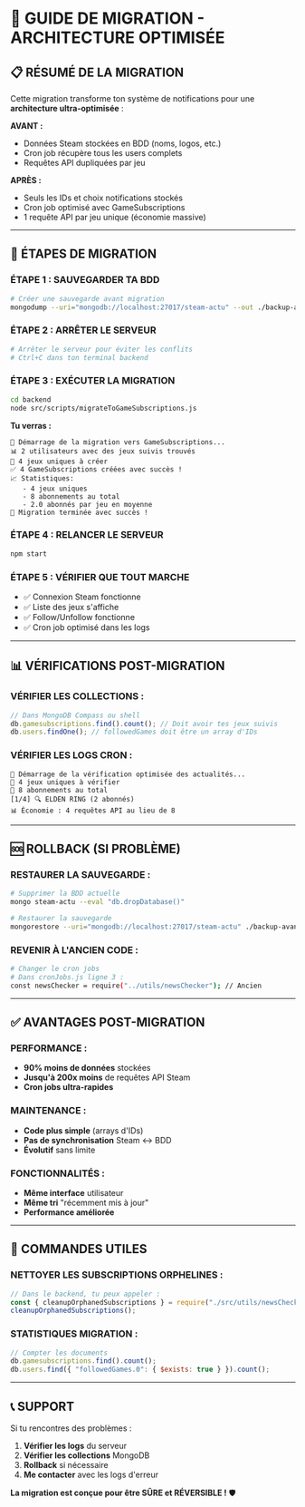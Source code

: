 # 🚀 GUIDE DE MIGRATION - ARCHITECTURE OPTIMISÉE

## 📋 RÉSUMÉ DE LA MIGRATION

Cette migration transforme ton système de notifications pour une **architecture ultra-optimisée** :

**AVANT :**

- Données Steam stockées en BDD (noms, logos, etc.)
- Cron job récupère tous les users complets
- Requêtes API dupliquées par jeu

**APRÈS :**

- Seuls les IDs et choix notifications stockés
- Cron job optimisé avec GameSubscriptions
- 1 requête API par jeu unique (économie massive)

---

## 🔧 ÉTAPES DE MIGRATION

### **ÉTAPE 1 : SAUVEGARDER TA BDD**

```bash
# Créer une sauvegarde avant migration
mongodump --uri="mongodb://localhost:27017/steam-actu" --out ./backup-avant-migration
```

### **ÉTAPE 2 : ARRÊTER LE SERVEUR**

```bash
# Arrêter le serveur pour éviter les conflits
# Ctrl+C dans ton terminal backend
```

### **ÉTAPE 3 : EXÉCUTER LA MIGRATION**

```bash
cd backend
node src/scripts/migrateToGameSubscriptions.js
```

**Tu verras :**

```
🚀 Démarrage de la migration vers GameSubscriptions...
📊 2 utilisateurs avec des jeux suivis trouvés
🎯 4 jeux uniques à créer
✅ 4 GameSubscriptions créées avec succès !
📈 Statistiques:
   - 4 jeux uniques
   - 8 abonnements au total
   - 2.0 abonnés par jeu en moyenne
🎉 Migration terminée avec succès !
```

### **ÉTAPE 4 : RELANCER LE SERVEUR**

```bash
npm start
```

### **ÉTAPE 5 : VÉRIFIER QUE TOUT MARCHE**

- ✅ Connexion Steam fonctionne
- ✅ Liste des jeux s'affiche
- ✅ Follow/Unfollow fonctionne
- ✅ Cron job optimisé dans les logs

---

## 📊 VÉRIFICATIONS POST-MIGRATION

### **VÉRIFIER LES COLLECTIONS :**

```javascript
// Dans MongoDB Compass ou shell
db.gamesubscriptions.find().count(); // Doit avoir tes jeux suivis
db.users.findOne(); // followedGames doit être un array d'IDs
```

### **VÉRIFIER LES LOGS CRON :**

```
🚀 Démarrage de la vérification optimisée des actualités...
🎯 4 jeux uniques à vérifier
👥 8 abonnements au total
[1/4] 🔍 ELDEN RING (2 abonnés)
📊 Économie : 4 requêtes API au lieu de 8
```

---

## 🆘 ROLLBACK (SI PROBLÈME)

### **RESTAURER LA SAUVEGARDE :**

```bash
# Supprimer la BDD actuelle
mongo steam-actu --eval "db.dropDatabase()"

# Restaurer la sauvegarde
mongorestore --uri="mongodb://localhost:27017/steam-actu" ./backup-avant-migration/steam-actu
```

### **REVENIR À L'ANCIEN CODE :**

```bash
# Changer le cron jobs
# Dans cronJobs.js ligne 3 :
const newsChecker = require("../utils/newsChecker"); // Ancien
```

---

## ✅ AVANTAGES POST-MIGRATION

### **PERFORMANCE :**

- **90% moins de données** stockées
- **Jusqu'à 200x moins** de requêtes API Steam
- **Cron jobs ultra-rapides**

### **MAINTENANCE :**

- **Code plus simple** (arrays d'IDs)
- **Pas de synchronisation** Steam ↔ BDD
- **Évolutif** sans limite

### **FONCTIONNALITÉS :**

- **Même interface** utilisateur
- **Même tri** "récemment mis à jour"
- **Performance améliorée**

---

## 🔧 COMMANDES UTILES

### **NETTOYER LES SUBSCRIPTIONS ORPHELINES :**

```javascript
// Dans le backend, tu peux appeler :
const { cleanupOrphanedSubscriptions } = require("./src/utils/newsChecker-v2");
cleanupOrphanedSubscriptions();
```

### **STATISTIQUES MIGRATION :**

```javascript
// Compter les documents
db.gamesubscriptions.find().count();
db.users.find({ "followedGames.0": { $exists: true } }).count();
```

---

## 📞 SUPPORT

Si tu rencontres des problèmes :

1. **Vérifier les logs** du serveur
2. **Vérifier les collections** MongoDB
3. **Rollback** si nécessaire
4. **Me contacter** avec les logs d'erreur

**La migration est conçue pour être SÛRE et RÉVERSIBLE !** 🛡️
